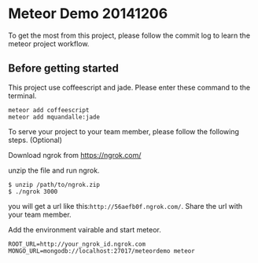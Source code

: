 # Meteor Demo 20141206

To get the most from this project, please follow the commit log to learn the meteor project workflow.

## Before getting started

This project use coffeescript and jade. Please enter these command to the terminal.
```
meteor add coffeescript
meteor add mquandalle:jade
```

To serve your project to your team member, please follow the following steps. (Optional)

Download ngrok from https://ngrok.com/

unzip the file and run ngrok.
```
$ unzip /path/to/ngrok.zip
$ ./ngrok 3000
```
you will get a url like this:`http://56aefb0f.ngrok.com/`. Share the url with your team member.

Add the environment vairable and start meteor.
```
ROOT_URL=http://your_ngrok_id.ngrok.com MONGO_URL=mongodb://localhost:27017/meteordemo meteor
```


